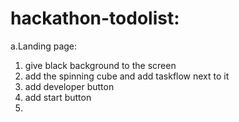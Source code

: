 # hackathon-todolist:
a.Landing page:
1. give black background to the screen
2. add the spinning cube and add taskflow next to it
3. add developer button
4. add start button
5. 
